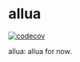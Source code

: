 # allua

[![codecov](https://codecov.io/gh/4lineclear/allua/graph/badge.svg?token=7UK7DQA871)](https://codecov.io/gh/4lineclear/allua)

allua: allua for now.
